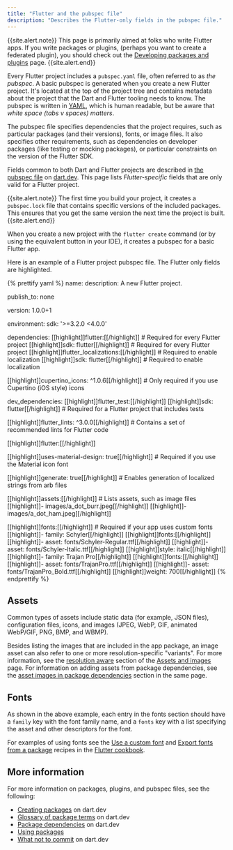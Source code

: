 ```yaml
---
title: "Flutter and the pubspec file"
description: "Describes the Flutter-only fields in the pubspec file."
---
```


{{site.alert.note}}
  This page is primarily aimed at folks who write
  Flutter apps. If you write packages or plugins, 
  (perhaps you want to create a federated plugin),
  you should check out the
  [Developing packages and plugins][] page.
{{site.alert.end}}

Every Flutter project includes a `pubspec.yaml` file,
often referred to as _the pubspec_.
A basic pubspec is generated when you create
a new Flutter project. It's located at the top
of the project tree and contains metadata about
the project that the Dart and Flutter tooling
needs to know. The pubspec is written in
[YAML][], which is human readable, but be aware
that _white space (tabs v spaces) matters_.

[YAML]: https://yaml.org/

The pubspec file specifies dependencies
that the project requires, such as particular packages
(and their versions), fonts, or image files.
It also specifies other requirements, such as 
dependencies on developer packages (like
testing or mocking packages), or particular
constraints on the version of the Flutter SDK. 

Fields common to both Dart and Flutter projects
are described in [the pubspec file][] on [dart.dev][].
This page lists _Flutter-specific_ fields
that are only valid for a Flutter project.

{{site.alert.note}}
  The first time you build your project, it
  creates a `pubspec.lock` file that contains
  specific versions of the included packages.
  This ensures that you get the same version
  the next time the project is built.
{{site.alert.end}}

[the pubspec file]: {{site.dart-site}}/tools/pub/pubspec
[dart.dev]: {{site.dart-site}}

When you create a new project with the
`flutter create` command (or by using the
equivalent button in your IDE), it creates
a pubspec for a basic Flutter app.

Here is an example of a Flutter project pubspec file.
The Flutter only fields are highlighted.

{% prettify yaml %}
name: <project name>
description: A new Flutter project.

publish_to: none

version: 1.0.0+1

environment:
  sdk: '>=3.2.0 <4.0.0'

dependencies:
  [[highlight]]flutter:[[/highlight]]       # Required for every Flutter project
    [[highlight]]sdk: flutter[[/highlight]] # Required for every Flutter project
  [[highlight]]flutter_localizations:[[/highlight]] # Required to enable localization
    [[highlight]]sdk: flutter[[/highlight]]         # Required to enable localization

  [[highlight]]cupertino_icons: ^1.0.6[[/highlight]] # Only required if you use Cupertino (iOS style) icons

dev_dependencies:
  [[highlight]]flutter_test:[[/highlight]]
    [[highlight]]sdk: flutter[[/highlight]] # Required for a Flutter project that includes tests

  [[highlight]]flutter_lints: ^3.0.0[[/highlight]] # Contains a set of recommended lints for Flutter code

[[highlight]]flutter:[[/highlight]]

  [[highlight]]uses-material-design: true[[/highlight]] # Required if you use the Material icon font

  [[highlight]]generate: true[[/highlight]] # Enables generation of localized strings from arb files

  [[highlight]]assets:[[/highlight]]  # Lists assets, such as image files
    [[highlight]]- images/a_dot_burr.jpeg[[/highlight]]
    [[highlight]]- images/a_dot_ham.jpeg[[/highlight]]

  [[highlight]]fonts:[[/highlight]]              # Required if your app uses custom fonts
    [[highlight]]- family: Schyler[[/highlight]]
      [[highlight]]fonts:[[/highlight]]
        [[highlight]]- asset: fonts/Schyler-Regular.ttf[[/highlight]]
        [[highlight]]- asset: fonts/Schyler-Italic.ttf[[/highlight]]
          [[highlight]]style: italic[[/highlight]]
    [[highlight]]- family: Trajan Pro[[/highlight]]
      [[highlight]]fonts:[[/highlight]]
        [[highlight]]- asset: fonts/TrajanPro.ttf[[/highlight]]
        [[highlight]]- asset: fonts/TrajanPro_Bold.ttf[[/highlight]]
          [[highlight]]weight: 700[[/highlight]]
{% endprettify %}
 
## Assets

Common types of assets include static data
(for example, JSON files), configuration files,
icons, and images (JPEG, WebP, GIF,
animated WebP/GIF, PNG, BMP, and WBMP).

Besides listing the images that are included in the
app package, an image asset can also refer to one or more
resolution-specific "variants". For more information,
see the [resolution aware][] section of the
[Assets and images][] page.
For information on adding assets from package
dependencies, see the
[asset images in package dependencies][]
section in the same page.

[Assets and images]: {{site.url}}/ui/assets/assets-and-images
[asset images in package dependencies]: {{site.url}}/ui/assets/assets-and-images#from-packages
[resolution aware]: {{site.url}}/ui/assets/assets-and-images#resolution-aware

## Fonts

As shown in the above example,
each entry in the fonts section should have a
`family` key with the font family name,
and a `fonts` key with a list specifying the
asset and other descriptors for the font.

For examples of using fonts
see the [Use a custom font][] and
[Export fonts from a package][] recipes in the
[Flutter cookbook][].

[Export fonts from a package]: {{site.url}}/cookbook/design/package-fonts
[Flutter cookbook]: {{site.url}}/cookbook
[Use a custom font]: {{site.url}}/cookbook/design/fonts

## More information

For more information on packages, plugins,
and pubspec files, see the following:

* [Creating packages][] on dart.dev
* [Glossary of package terms][] on dart.dev
* [Package dependencies][] on dart.dev
* [Using packages][]
* [What not to commit][] on dart.dev

[Creating packages]: {{site.dart-site}}/guides/libraries/create-library-packages
[Developing packages and plugins]: {{site.url}}/packages-and-plugins/developing-packages
[Federated plugins]: {{site.url}}/packages-and-plugins/developing-packages#federated-plugins
[Glossary of package terms]: {{site.dart-site}}/tools/pub/glossary
[Package dependencies]: {{site.dart-site}}/tools/pub/dependencies
[Using packages]: {{site.url}}/packages-and-plugins/using-packages
[What not to commit]: {{site.dart-site}}/guides/libraries/private-files#pubspeclock
